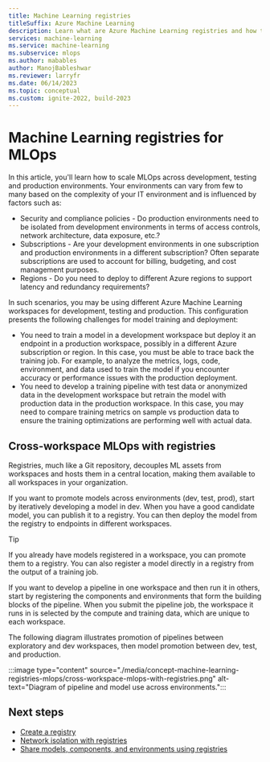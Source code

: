 ```yaml
---
title: Machine Learning registries
titleSuffix: Azure Machine Learning
description: Learn what are Azure Machine Learning registries and how to use to for MLOps
services: machine-learning
ms.service: machine-learning
ms.subservice: mlops
ms.author: mabables
author: ManojBableshwar
ms.reviewer: larryfr
ms.date: 06/14/2023
ms.topic: conceptual
ms.custom: ignite-2022, build-2023
---
```


# Machine Learning registries for MLOps

In this article, you'll learn how to scale MLOps across development, testing and production environments. Your environments can vary from few to many based on the complexity of your IT environment and is influenced by factors such as:

* Security and compliance policies - Do production environments need to be isolated from development environments in terms of access controls, network architecture, data exposure, etc.?
* Subscriptions - Are your development environments in one subscription and production environments in a different  subscription? Often separate subscriptions are used to account for billing, budgeting, and cost management purposes.
* Regions - Do you need to deploy to different Azure regions to support latency and redundancy requirements? 

In such scenarios, you may be using different Azure Machine Learning workspaces for development, testing and production. This configuration presents the following challenges for model training and deployment:
* You need to train a model in a development workspace but deploy it an endpoint in a production workspace, possibly in a different Azure subscription or region. In this case, you must be able to trace back the training job. For example, to analyze the metrics, logs, code, environment, and data used to train the model if you encounter accuracy or performance issues with the production deployment. 
* You need to develop a training pipeline with test data or anonymized data in the development workspace but retrain the model with production data in the production workspace. In this case, you may need to compare training metrics on sample vs production data to ensure the training optimizations are performing well with actual data. 

## Cross-workspace MLOps with registries

Registries, much like a Git repository, decouples ML assets from workspaces and hosts them in a central location, making them available to all workspaces in your organization.

If you want to promote models across environments (dev, test, prod), start by iteratively developing a model in dev. When you have a good candidate model, you can publish it to a registry. You can then deploy the model from the registry to endpoints in different workspaces. 

> [!TIP]
> If you already have models registered in a workspace, you can promote them to a registry. You can also register a model directly in a registry from the output of a training job.  

If you want to develop a pipeline in one workspace and then run it in others, start by registering the components and environments that form the building blocks of the pipeline. When you submit the pipeline job, the workspace it runs in is selected by the compute and training data, which are unique to each workspace.

The following diagram illustrates promotion of pipelines between exploratory and dev workspaces, then model promotion between dev, test, and production.

:::image type="content" source="./media/concept-machine-learning-registries-mlops/cross-workspace-mlops-with-registries.png" alt-text="Diagram of pipeline and model use across environments.":::

## Next steps

* [Create a registry](./how-to-manage-registries.md)
* [Network isolation with registries](./how-to-registry-network-isolation.md)
* [Share models, components, and environments using registries](./how-to-share-models-pipelines-across-workspaces-with-registries.md)
